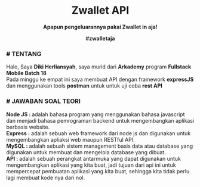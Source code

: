 <h1 align="center">Zwallet API</h1>


<p align="center"><b>Apapun pengeluarannya pakai Zwallet in aja!</b></p>
<p align="center"><b>#zwalletaja</b></p>

### # TENTANG

Halo, Saya <b>Diki Herliansyah</b>, saya murid dari <b>Arkademy</b> program <b>Fullstack Mobile Batch 18</b><br>
Pada minggu ke empat ini saya membuat API dengan framework <b>expressJS</b> dan menggunakan tools <b>postman</b> untuk untuk uji coba <b>rest API</b>

### # JAWABAN SOAL TEORI

<b>Node JS : </b> adalah bahasa program yang menggunakan bahasa javascript dan menjadi bahasa pemrograman backend untuk mengembangkan aplikasi berbasis website.<br>
<b>Express :</b> adalah sebuah web framework dari node js dan digunakan untuk mengembangkan apliaksi web maupun RESTful API.<br>
<b>MySQL   : </b> adalah sebuah sistem management basis data atau database yang digunakan untuk membuat dan mengelola database yang dibuat.<br>
<b>API     : </b> adalah sebuah perangkat antarmuka yang dapat digunakan untuk mengembangkan aplikasi yang kita buat, jadi tujuan dari api ini untuk mempercepat pembuatan aplikasi yang kita buat, sehingga kita tidak perlu lagi membuat kode nya dari nol.
